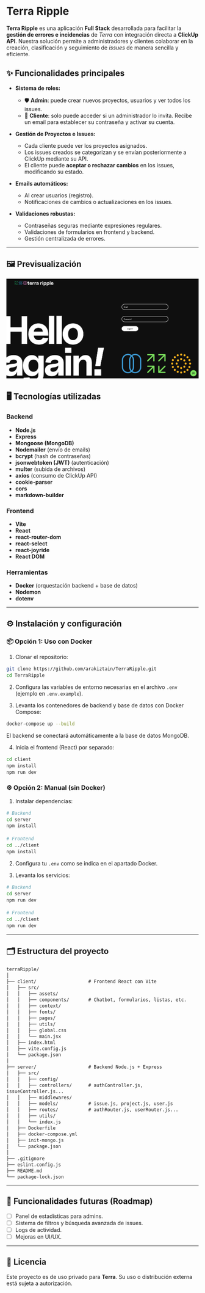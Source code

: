 
# Terra Ripple

**Terra Ripple** es una aplicación **Full Stack** desarrollada para facilitar la **gestión de errores e incidencias** de *Terra* con integración directa a **ClickUp API**. Nuestra solución permite a administradores y clientes colaborar en la creación, clasificación y seguimiento de *issues* de manera sencilla y eficiente.

## ✨ Funcionalidades principales

- **Sistema de roles:**
  - 🛡️ **Admin**: puede crear nuevos proyectos, usuarios y ver todos los issues.
  - 👤 **Cliente**: solo puede acceder si un administrador lo invita. Recibe un email para establecer su contraseña y activar su cuenta.
  
- **Gestión de Proyectos e Issues:**
  - Cada cliente puede ver los proyectos asignados.
  - Los issues creados se categorizan y se envían posteriormente a ClickUp mediante su API.
  - El cliente puede **aceptar o rechazar cambios** en los issues, modificando su estado.

- **Emails automáticos:**
  - Al crear usuarios (registro).
  - Notificaciones de cambios o actualizaciones en los issues.

- **Validaciones robustas:**
  - Contraseñas seguras mediante expresiones regulares.
  - Validaciones de formularios en frontend y backend.
  - Gestión centralizada de errores.

---
## 🖼️ Previsualización

![Vista previa de Terra Ripple](./client/src/assets/preview.png)

## 🖥️ Tecnologías utilizadas

### Backend
- **Node.js**
- **Express**
- **Mongoose (MongoDB)**
- **Nodemailer** (envío de emails)
- **bcrypt** (hash de contraseñas)
- **jsonwebtoken (JWT)** (autenticación)
- **multer** (subida de archivos)
- **axios** (consumo de ClickUp API)
- **cookie-parser**
- **cors**
- **markdown-builder**

### Frontend
- **Vite**
- **React**
- **react-router-dom**
- **react-select**
- **react-joyride**
- **React DOM**

### Herramientas
- **Docker** (orquestación backend + base de datos)
- **Nodemon**
- **dotenv**

---

## ⚙️ Instalación y configuración

### 📦 Opción 1: Uso con Docker

1. Clonar el repositorio:

```bash
git clone https://github.com/arakiztain/TerraRipple.git
cd TerraRipple
```

2. Configura las variables de entorno necesarias en el archivo `.env` (ejemplo en `.env.example`).

3. Levanta los contenedores de backend y base de datos con Docker Compose:

```bash
docker-compose up --build
```

El backend se conectará automáticamente a la base de datos MongoDB.

4. Inicia el frontend (React) por separado:

```bash
cd client
npm install
npm run dev
```

### ⚙️ Opción 2: Manual (sin Docker)

1. Instalar dependencias:

```bash
# Backend
cd server
npm install

# Frontend
cd ../client
npm install
```

2. Configura tu `.env` como se indica en el apartado Docker.

3. Levanta los servicios:

```bash
# Backend
cd server
npm run dev

# Frontend
cd ../client
npm run dev
```

---

## 🗂️ Estructura del proyecto

```
terraRipple/
│
├── client/                   # Frontend React con Vite
│   ├── src/
│   │   ├── assets/
│   │   ├── components/       # Chatbot, formularios, listas, etc.
│   │   ├── context/
│   │   ├── fonts/
│   │   ├── pages/
│   │   ├── utils/
│   │   ├── global.css
│   │   └── main.jsx
│   ├── index.html
│   ├── vite.config.js
│   └── package.json
│
├── server/                   # Backend Node.js + Express
│   ├── src/
│   │   ├── config/
│   │   ├── controllers/      # authController.js, issueController.js...
│   │   ├── middlewares/
│   │   ├── models/           # issue.js, project.js, user.js
│   │   ├── routes/           # authRouter.js, userRouter.js...
│   │   ├── utils/
│   │   └── index.js
│   ├── Dockerfile
│   ├── docker-compose.yml
│   ├── init-mongo.js
│   └── package.json
│
├── .gitignore
├── eslint.config.js
├── README.md
└── package-lock.json
```

---

## 🚀 Funcionalidades futuras (Roadmap)

- [ ] Panel de estadísticas para admins.
- [ ] Sistema de filtros y búsqueda avanzada de issues.
- [ ] Logs de actividad.
- [ ] Mejoras en UI/UX.

---

## 📄 Licencia

Este proyecto es de uso privado para **Terra**. Su uso o distribución externa está sujeta a autorización.
